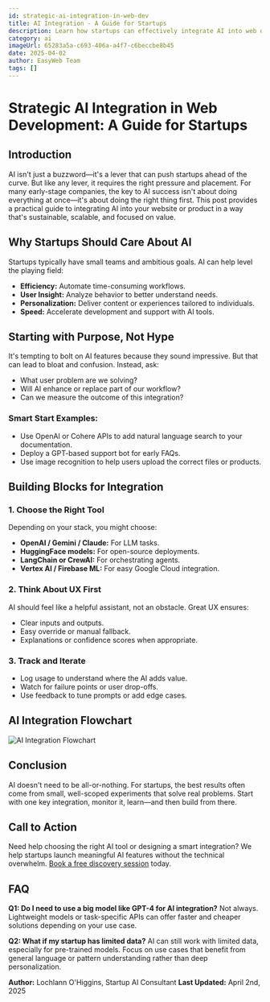 ```yaml
---
id: strategic-ai-integration-in-web-dev
title: AI Integration - A Guide for Startups
description: Learn how startups can effectively integrate AI into web development to enhance user experience, streamline operations, and drive growth. A Guide for Startups.
category: ai
imageUrl: 65283a5a-c693-406a-a4f7-c6beccbe8b45
date: 2025-04-02
author: EasyWeb Team
tags: []
---
```


# Strategic AI Integration in Web Development: A Guide for Startups

## Introduction

AI isn't just a buzzword—it's a lever that can push startups ahead of the curve. But like any lever, it requires the right pressure and placement. For many early-stage companies, the key to AI success isn't about doing everything at once—it's about doing the right thing first. This post provides a practical guide to integrating AI into your website or product in a way that's sustainable, scalable, and focused on value.

## Why Startups Should Care About AI

Startups typically have small teams and ambitious goals. AI can help level the playing field:

* **Efficiency:** Automate time-consuming workflows.
* **User Insight:** Analyze behavior to better understand needs.
* **Personalization:** Deliver content or experiences tailored to individuals.
* **Speed:** Accelerate development and support with AI tools.

## Starting with Purpose, Not Hype

It's tempting to bolt on AI features because they sound impressive. But that can lead to bloat and confusion. Instead, ask:

* What user problem are we solving?
* Will AI enhance or replace part of our workflow?
* Can we measure the outcome of this integration?

### Smart Start Examples:

* Use OpenAI or Cohere APIs to add natural language search to your documentation.
* Deploy a GPT-based support bot for early FAQs.
* Use image recognition to help users upload the correct files or products.

## Building Blocks for Integration

### 1. Choose the Right Tool

Depending on your stack, you might choose:

* **OpenAI / Gemini / Claude:** For LLM tasks.
* **HuggingFace models:** For open-source deployments.
* **LangChain or CrewAI:** For orchestrating agents.
* **Vertex AI / Firebase ML:** For easy Google Cloud integration.

### 2. Think About UX First

AI should feel like a helpful assistant, not an obstacle. Great UX ensures:

* Clear inputs and outputs.
* Easy override or manual fallback.
* Explanations or confidence scores when appropriate.

### 3. Track and Iterate

* Log usage to understand where the AI adds value.
* Watch for failure points or user drop-offs.
* Use feedback to tune prompts or add edge cases.

##  AI Integration Flowchart

![AI Integration Flowchart](https://res.cloudinary.com/dpw2txejq/image/upload/v1749060512/2964d802-243c-4e2a-8520-c952e85d0901.png)

## Conclusion

AI doesn't need to be all-or-nothing. For startups, the best results often come from small, well-scoped experiments that solve real problems. Start with one key integration, monitor it, learn—and then build from there.

## Call to Action

Need help choosing the right AI tool or designing a smart integration? We help startups launch meaningful AI features without the technical overwhelm. [Book a free discovery session](#contact) today.

## FAQ

**Q1: Do I need to use a big model like GPT-4 for AI integration?**
Not always. Lightweight models or task-specific APIs can offer faster and cheaper solutions depending on your use case.

**Q2: What if my startup has limited data?**
AI can still work with limited data, especially for pre-trained models. Focus on use cases that benefit from general language or pattern understanding rather than deep personalization.

**Author:** Lochlann O'Higgins, Startup AI Consultant
**Last Updated:** April 2nd, 2025
